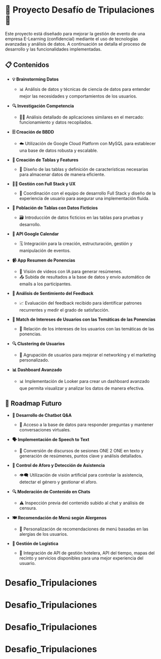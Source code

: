 # 🎉 Proyecto Desafío de Tripulaciones 🎉

Este proyecto está diseñado para mejorar la gestión de evento de una empresa E-Learning (confidencial) mediante el uso de tecnologías avanzadas y análisis de datos. A continuación se detalla el proceso de desarrollo y las funcionalidades implementadas.

## 📋 Contenidos

- **💡 Brainstorming Datos**
  - 📊 Análisis de datos y técnicas de ciencia de datos para entender mejor las necesidades y comportamientos de los usuarios.
  
- **🔍 Investigación Competencia**
  - 🕵️‍♂️ Análisis detallado de aplicaciones similares en el mercado: funcionamiento y datos recopilados.

- **🗄️ Creación de BBDD**
  - ☁️ Utilización de Google Cloud Platform con MySQL para establecer una base de datos robusta y escalable.

- **📝 Creación de Tablas y Features**
  - 📐 Diseño de las tablas y definición de características necesarias para almacenar datos de manera eficiente.

- **👨‍💻 Gestión con Full Stack y UX**
  - 🤝 Coordinación con el equipo de desarrollo Full Stack y diseño de la experiencia de usuario para asegurar una implementación fluida.

- **🔢 Población de Tablas con Datos Ficticios**
  - 🗃️ Introducción de datos ficticios en las tablas para pruebas y desarrollo.

- **📅 API Google Calendar**
  - 🗓️ Integración para la creación, estructuración, gestión y manipulación de eventos.

- **📹 App Resumen de Ponencias**
  - 🎥 Visión de videos con IA para generar resúmenes.
  - 📤 Subida de resultados a la base de datos y envío automático de emails a los participantes.

- **💬 Análisis de Sentimiento del Feedback**
  - 📈 Evaluación del feedback recibido para identificar patrones recurrentes y medir el grado de satisfacción.

- **🎯 Match de Intereses de Usuarios con las Temáticas de las Ponencias**
  - 🔗 Relación de los intereses de los usuarios con las temáticas de las ponencias.

- **🔍 Clustering de Usuarios**
  - 👥 Agrupación de usuarios para mejorar el networking y el marketing personalizado.

- **📊 Dashboard Avanzado**
  - 📊 Implementación de Looker para crear un dashboard avanzado que permita visualizar y analizar los datos de manera efectiva.

## 🚀 Roadmap Futuro

- **🤖 Desarrollo de Chatbot Q&A**
  - 💬 Acceso a la base de datos para responder preguntas y mantener conversaciones virtuales.

- **🗣️ Implementación de Speech to Text**
  - 📜 Conversión de discursos de sesiones ONE 2 ONE en texto y generación de resúmenes, puntos clave y análisis detallados.

- **🚪 Control de Aforo y Detección de Asistencia**
  - 👁️‍🗨️ Utilización de visión artificial para controlar la asistencia, detectar el género y gestionar el aforo.

- **🔍 Moderación de Contenido en Chats**
  - ⚠️ Inspección previa del contenido subido al chat y análisis de censura.

- **🍽️ Recomendación de Menú según Alergenos**
  - 🥗 Personalización de recomendaciones de menú basadas en las alergias de los usuarios.

- **🚚 Gestión de Logística**
  - 🏨 Integración de API de gestión hotelera, API del tiempo, mapas del recinto y servicios disponibles para una mejor experiencia del usuario.
# Desafio_Tripulaciones
# Desafio_Tripulaciones
# Desafio_Tripulaciones
# Desafio_Tripulaciones

